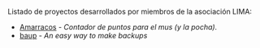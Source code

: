 Listado de proyectos desarrollados por miembros de la asociación LIMA:

- [Amarracos](https://github.com/RodAlc24/Amarracos/) - _Contador de puntos para el mus (y la pocha)._
- [baup](https://github.com/RodAlc24/baup) - _An easy way to make backups_
